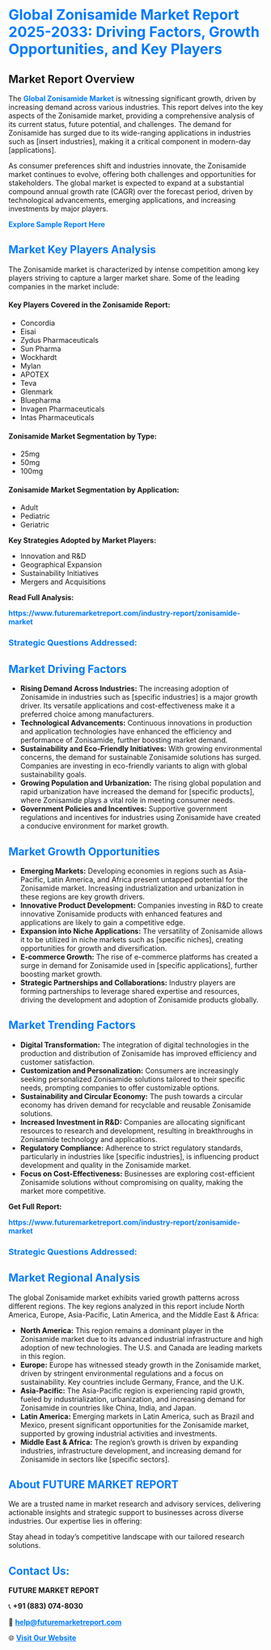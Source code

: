 <h1 style="color: #007BFF;">Global Zonisamide Market Report 2025-2033: Driving Factors, Growth Opportunities, and Key Players</h1>

<section id="overview">
<h2>Market Report Overview</h2>
<p>The <a href="https://www.futuremarketreport.com/industry-report/zonisamide-market" style="color: #007BFF; text-decoration: none;"><strong>Global Zonisamide Market</strong></a> is witnessing significant growth, driven by increasing demand across various industries. This report delves into the key aspects of the Zonisamide market, providing a comprehensive analysis of its current status, future potential, and challenges. The demand for Zonisamide has surged due to its wide-ranging applications in industries such as [insert industries], making it a critical component in modern-day [applications].</p>
<p>As consumer preferences shift and industries innovate, the Zonisamide market continues to evolve, offering both challenges and opportunities for stakeholders. The global market is expected to expand at a substantial compound annual growth rate (CAGR) over the forecast period, driven by technological advancements, emerging applications, and increasing investments by major players.</p>
</section>

<section id="overview">
<p><a href="https://www.futuremarketreport.com/request-sample/reportId=92559" style="color: #007BFF; text-decoration: none;"><strong>Explore Sample Report Here</strong></a></p>
</section>

<section id="key-players">
<h2 style="color: #007BFF;">Market Key Players Analysis</h2>
<p>The Zonisamide market is characterized by intense competition among key players striving to capture a larger market share. Some of the leading companies in the market include:</p>
<h4>Key Players Covered in the Zonisamide Report:</h4>
<ul><li>Concordia</li><li>Eisai</li><li>Zydus Pharmaceuticals</li><li>Sun Pharma</li><li>Wockhardt</li><li>Mylan</li><li>APOTEX</li><li>Teva</li><li>Glenmark</li><li>Bluepharma</li><li>Invagen Pharmaceuticals</li><li>Intas Pharmaceuticals</li></ul>
<h4>Zonisamide Market Segmentation by Type:</h4>
<ul><li>25mg</li><li>50mg</li><li>100mg</li></ul>

<h4>Zonisamide Market Segmentation by Application:</h4>
<ul><li>Adult</li><li>Pediatric</li><li>Geriatric</li></ul>
<p><strong>Key Strategies Adopted by Market Players:</strong></p>
<ul>
<li>Innovation and R&D</li>
<li>Geographical Expansion</li>
<li>Sustainability Initiatives</li>
<li>Mergers and Acquisitions</li>
</ul>
</section>

<section>
<p><strong>Read Full Analysis: </strong></p><a href="https://www.futuremarketreport.com/industry-report/zonisamide-market" style="color: #007BFF; text-decoration: none;"><strong>https://www.futuremarketreport.com/industry-report/zonisamide-market</strong></a>
<h3 style="color: #007BFF;">Strategic Questions Addressed:</h3>
</section>

<section id="driving-factors">
<h2 style="color: #007BFF;">Market Driving Factors</h2>
<ul>
<li><strong>Rising Demand Across Industries:</strong> The increasing adoption of Zonisamide in industries such as [specific industries] is a major growth driver. Its versatile applications and cost-effectiveness make it a preferred choice among manufacturers.</li>
<li><strong>Technological Advancements:</strong> Continuous innovations in production and application technologies have enhanced the efficiency and performance of Zonisamide, further boosting market demand.</li>
<li><strong>Sustainability and Eco-Friendly Initiatives:</strong> With growing environmental concerns, the demand for sustainable Zonisamide solutions has surged. Companies are investing in eco-friendly variants to align with global sustainability goals.</li>
<li><strong>Growing Population and Urbanization:</strong> The rising global population and rapid urbanization have increased the demand for [specific products], where Zonisamide plays a vital role in meeting consumer needs.</li>
<li><strong>Government Policies and Incentives:</strong> Supportive government regulations and incentives for industries using Zonisamide have created a conducive environment for market growth.</li>
</ul>
</section>

<section id="growth-opportunities">
<h2 style="color: #007BFF;">Market Growth Opportunities</h2>
<ul>
<li><strong>Emerging Markets:</strong> Developing economies in regions such as Asia-Pacific, Latin America, and Africa present untapped potential for the Zonisamide market. Increasing industrialization and urbanization in these regions are key growth drivers.</li>
<li><strong>Innovative Product Development:</strong> Companies investing in R&D to create innovative Zonisamide products with enhanced features and applications are likely to gain a competitive edge.</li>
<li><strong>Expansion into Niche Applications:</strong> The versatility of Zonisamide allows it to be utilized in niche markets such as [specific niches], creating opportunities for growth and diversification.</li>
<li><strong>E-commerce Growth:</strong> The rise of e-commerce platforms has created a surge in demand for Zonisamide used in [specific applications], further boosting market growth.</li>
<li><strong>Strategic Partnerships and Collaborations:</strong> Industry players are forming partnerships to leverage shared expertise and resources, driving the development and adoption of Zonisamide products globally.</li>
</ul>
</section>

<section id="trending-factors">
<h2 style="color: #007BFF;">Market Trending Factors</h2>
<ul>
<li><strong>Digital Transformation:</strong> The integration of digital technologies in the production and distribution of Zonisamide has improved efficiency and customer satisfaction.</li>
<li><strong>Customization and Personalization:</strong> Consumers are increasingly seeking personalized Zonisamide solutions tailored to their specific needs, prompting companies to offer customizable options.</li>
<li><strong>Sustainability and Circular Economy:</strong> The push towards a circular economy has driven demand for recyclable and reusable Zonisamide solutions.</li>
<li><strong>Increased Investment in R&D:</strong> Companies are allocating significant resources to research and development, resulting in breakthroughs in Zonisamide technology and applications.</li>
<li><strong>Regulatory Compliance:</strong> Adherence to strict regulatory standards, particularly in industries like [specific industries], is influencing product development and quality in the Zonisamide market.</li>
<li><strong>Focus on Cost-Effectiveness:</strong> Businesses are exploring cost-efficient Zonisamide solutions without compromising on quality, making the market more competitive.</li>
</ul>
</section>

<section>
<p><strong>Get Full Report: </strong></p><a href="https://www.futuremarketreport.com/industry-report/zonisamide-market" style="color: #007BFF; text-decoration: none;"><strong>https://www.futuremarketreport.com/industry-report/zonisamide-market</strong></a>
<h3 style="color: #007BFF;">Strategic Questions Addressed:</h3>
</section>


<section id="regional-analysis">
<h2 style="color: #007BFF;">Market Regional Analysis</h2>
<p>The global Zonisamide market exhibits varied growth patterns across different regions. The key regions analyzed in this report include North America, Europe, Asia-Pacific, Latin America, and the Middle East & Africa:</p>
<ul>
<li><strong>North America:</strong> This region remains a dominant player in the Zonisamide market due to its advanced industrial infrastructure and high adoption of new technologies. The U.S. and Canada are leading markets in this region.</li>
<li><strong>Europe:</strong> Europe has witnessed steady growth in the Zonisamide market, driven by stringent environmental regulations and a focus on sustainability. Key countries include Germany, France, and the U.K.</li>
<li><strong>Asia-Pacific:</strong> The Asia-Pacific region is experiencing rapid growth, fueled by industrialization, urbanization, and increasing demand for Zonisamide in countries like China, India, and Japan.</li>
<li><strong>Latin America:</strong> Emerging markets in Latin America, such as Brazil and Mexico, present significant opportunities for the Zonisamide market, supported by growing industrial activities and investments.</li>
<li><strong>Middle East & Africa:</strong> The region’s growth is driven by expanding industries, infrastructure development, and increasing demand for Zonisamide in sectors like [specific sectors].</li>
</ul>
</section>

<footer>
<h2 style="color: #007BFF;">About FUTURE MARKET REPORT</h2>
<p>We are a trusted name in market research and advisory services, delivering actionable insights and strategic support to businesses across diverse industries. Our expertise lies in offering:</p>

<p>Stay ahead in today’s competitive landscape with our tailored research solutions.</p>

<h2 style="color: #007BFF;">Contact Us:</h2>
<p><strong>FUTURE MARKET REPORT</strong></p>
<p>📞 <strong>+91 (883) 074-8030</strong></p>
<p>📧 <strong><a href="mailto:help@futuremarketreport.com" style="color: #007BFF;">help@futuremarketreport.com</a></strong></p>
<p>🌐 <strong><a href="https://www.futuremarketreport.com/" style="color: #007BFF;">Visit Our Website</a></strong></p>
</footer>